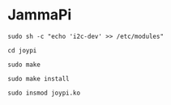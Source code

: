 # JammaPi
```
sudo sh -c "echo 'i2c-dev' >> /etc/modules"
```
```
cd joypi
```
```
sudo make
```
```
sudo make install
```
```
sudo insmod joypi.ko
